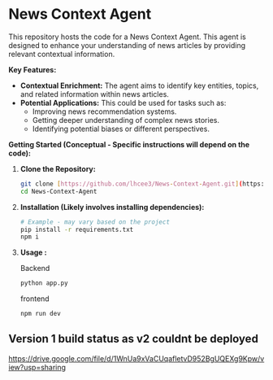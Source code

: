 # News Context Agent

This repository hosts the code for a News Context Agent. This agent is designed to enhance your understanding of news articles by providing relevant contextual information.

**Key Features:**

* **Contextual Enrichment:** The agent aims to identify key entities, topics, and related information within news articles.
* **Potential Applications:** This could be used for tasks such as:
    * Improving news recommendation systems.
    * Getting deeper understanding of complex news stories.
    * Identifying potential biases or different perspectives.

**Getting Started (Conceptual - Specific instructions will depend on the code):**

1.  **Clone the Repository:**
    ```bash
    git clone [https://github.com/lhcee3/News-Context-Agent.git](https://github.com/lhcee3/News-Context-Agent.git)
    cd News-Context-Agent
    ```

2.  **Installation (Likely involves installing dependencies):**
    ```bash
    # Example - may vary based on the project
    pip install -r requirements.txt
    npm i 
    ```

3.  **Usage :**
   
    Backend
    ``` python
    python app.py
    ```
    
    frontend
    ``` typescript
    npm run dev
    ```
## Version 1 build status as v2 couldnt be deployed 

https://drive.google.com/file/d/1WnUa9xVaCUqafletvD952BgUQEXg9Kpw/view?usp=sharing

